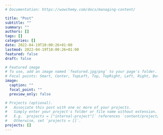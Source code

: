 ```yaml
---
# Documentation: https://wowchemy.com/docs/managing-content/

title: "Post"
subtitle: ""
summary: ""
authors: []
tags: []
categories: []
date: 2022-04-19T10:00:26+01:00
lastmod: 2022-04-19T10:00:26+01:00
featured: false
draft: false

# Featured image
# To use, add an image named `featured.jpg/png` to your page's folder.
# Focal points: Smart, Center, TopLeft, Top, TopRight, Left, Right, BottomLeft, Bottom, BottomRight.
image:
  caption: ""
  focal_point: ""
  preview_only: false

# Projects (optional).
#   Associate this post with one or more of your projects.
#   Simply enter your project's folder or file name without extension.
#   E.g. `projects = ["internal-project"]` references `content/project/deep-learning/index.md`.
#   Otherwise, set `projects = []`.
projects: []
---
```

